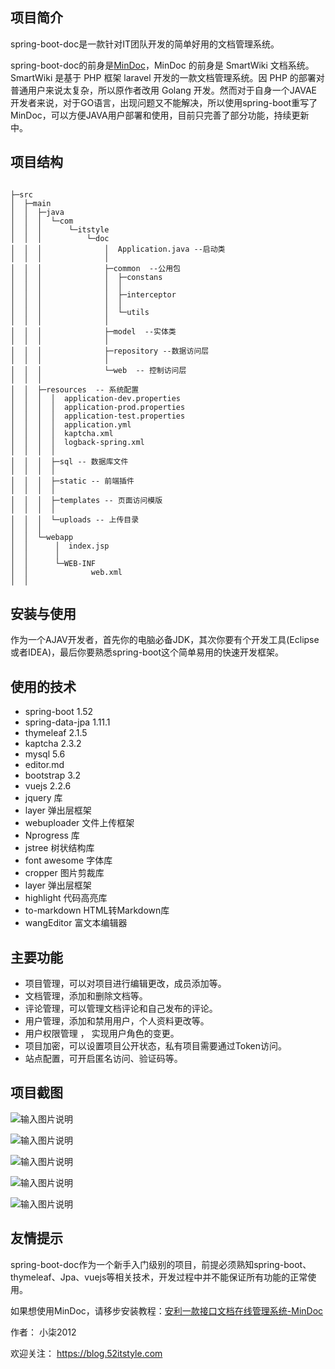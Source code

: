 ## 项目简介

spring-boot-doc是一款针对IT团队开发的简单好用的文档管理系统。

spring-boot-doc的前身是[MinDoc](https://git.oschina.net/longfei6671/godoc)，MinDoc 的前身是 SmartWiki 文档系统。SmartWiki 是基于 PHP 框架 laravel 开发的一款文档管理系统。因 PHP 的部署对普通用户来说太复杂，所以原作者改用 Golang 开发。然而对于自身一个JAVAE开发者来说，对于GO语言，出现问题又不能解决，所以使用spring-boot重写了MinDoc，可以方便JAVA用户部署和使用，目前只完善了部分功能，持续更新中。

## 项目结构

     
```
     
├─src
│  ├─main
│  │  ├─java
│  │  │  └─com
│  │  │      └─itstyle
│  │  │          └─doc
│  │  │              │  Application.java --启动类
│  │  │              │  
│  │  │              ├─common  --公用包
│  │  │              │  ├─constans
│  │  │              │  │      
│  │  │              │  ├─interceptor
│  │  │              │  │      
│  │  │              │  └─utils
│  │  │              │          
│  │  │              ├─model  --实体类
│  │  │              │      
│  │  │              ├─repository --数据访问层
│  │  │              │      
│  │  │              └─web  -- 控制访问层
│  │  │                      
│  │  ├─resources  -- 系统配置 
│  │  │  │  application-dev.properties
│  │  │  │  application-prod.properties
│  │  │  │  application-test.properties
│  │  │  │  application.yml
│  │  │  │  kaptcha.xml
│  │  │  │  logback-spring.xml
│  │  │  │  
│  │  │  ├─sql -- 数据库文件
│  │  │  │      
│  │  │  ├─static -- 前端插件
│  │  │  │          
│  │  │  ├─templates -- 页面访问模版
│  │  │  │          
│  │  │  └─uploads -- 上传目录
│  │  │              
│  │  └─webapp
│  │      │  index.jsp
│  │      │  
│  │      └─WEB-INF
│  │              web.xml
│  │                                       

```                             



## 安装与使用
作为一个AJAV开发者，首先你的电脑必备JDK，其次你要有个开发工具(Eclipse或者IDEA)，最后你要熟悉spring-boot这个简单易用的快速开发框架。


## 使用的技术

- spring-boot 1.52
- spring-data-jpa  1.11.1
- thymeleaf 2.1.5 
- kaptcha 2.3.2
- mysql 5.6
- editor.md
- bootstrap 3.2
- vuejs 2.2.6
- jquery 库
- layer 弹出层框架
- webuploader 文件上传框架
- Nprogress 库
- jstree 树状结构库
- font awesome 字体库
- cropper 图片剪裁库
- layer 弹出层框架
- highlight 代码高亮库
- to-markdown HTML转Markdown库
- wangEditor 富文本编辑器

## 主要功能

- 项目管理，可以对项目进行编辑更改，成员添加等。
- 文档管理，添加和删除文档等。
- 评论管理，可以管理文档评论和自己发布的评论。
- 用户管理，添加和禁用用户，个人资料更改等。
- 用户权限管理 ， 实现用户角色的变更。
- 项目加密，可以设置项目公开状态，私有项目需要通过Token访问。
- 站点配置，可开启匿名访问、验证码等。


## 项目截图
![输入图片说明](https://git.oschina.net/uploads/images/2017/0909/190321_c8688308_87650.png "1.png")

![输入图片说明](https://git.oschina.net/uploads/images/2017/0909/190328_79701eb8_87650.png "2.png")

![输入图片说明](https://git.oschina.net/uploads/images/2017/0909/191029_b34cb360_87650.png "4.png")

![输入图片说明](https://git.oschina.net/uploads/images/2017/0909/191038_962827fa_87650.png "5.png")

![输入图片说明](https://git.oschina.net/uploads/images/2017/0909/191044_a1beced1_87650.png "6.png")

## 友情提示

spring-boot-doc作为一个新手入门级别的项目，前提必须熟知spring-boot、thymeleaf、Jpa、vuejs等相关技术，开发过程中并不能保证所有功能的正常使用。

如果想使用MinDoc，请移步安装教程：[安利一款接口文档在线管理系统-MinDoc](https://blog.52itstyle.com/archives/1557/)


作者： 小柒2012

欢迎关注： https://blog.52itstyle.com
